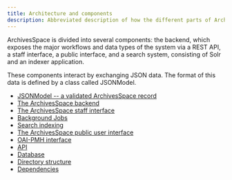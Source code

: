```yaml
---
title: Architecture and components
description: Abbreviated description of how the different parts of ArchivesSpace interact with each other with links to each section.
---
```


ArchivesSpace is divided into several components: the backend, which
exposes the major workflows and data types of the system via a
REST API, a staff interface, a public interface, and a search system,
consisting of Solr and an indexer application.

These components interact by exchanging JSON data. The format of this
data is defined by a class called JSONModel.

- [JSONModel -- a validated ArchivesSpace record](./jsonmodel)
- [The ArchivesSpace backend](./backend)
- [The ArchivesSpace staff interface](./frontend)
- [Background Jobs](./jobs)
- [Search indexing](./search)
- [The ArchivesSpace public user interface](./public)
- [OAI-PMH interface](./oai-pmh)
- [API](./api)
- [Database](./database)
- [Directory structure](./directories)
- [Dependencies](./languages)

